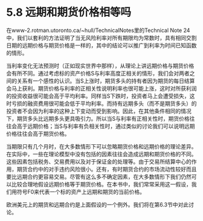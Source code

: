 # 5.8 远期和期货价格相等吗

在www-2.rotman.utoronto.ca/~hull/TechnicalNotes里的Technical Note 24中，我们以套利的方法证明了当无风险利率对所有期限均为常数时，具有相同交割日期的远期价格与期货价格是一样的，其中的结论可以推广到利率为时间已知函数的情形。

当利率变化无法预测时（正如现实世界中那样），从理论上讲远期价格与期货价格会有所不同。通过考虑标的资产价格S与利率高度正相关的情形，我们会对两者之间的关系有一个感性的认识。当S上涨时，期货多头的持有者因为期货的每日结算会马上获利。期货价格与利率的正相关性说明利率也很可能上涨，这时对所获利润的投资收益很可能会高于平均利率。同样当S下跌时，投资者马上会遭受损失，这时亏损的融资费用很可能会低于平均利率。而持有远期多头（而不是期货多头）的投资者不会因为利率的这种上下变动而受到影响。因此，在其他条件相同的情况下，期货多头比远期多头更具吸引力。所以当S与利率有正相关性时，期货价格往往会高于远期价格；当S与利率有负相关性时，通过类似的讨论我们可以说明远期价格往往会高于期货价格。

当期限只有几个月时，在大多数情形下可以忽略期货价格和远期价格的理论差异。在实际中，一些在理论模型中没有包括的因素往往会造成远期和期货价格的不同。这些因素包括税务、交易费用以及对于保证金的处理等。由于交易所结算中心的作用，期货合约中的对手违约风险很小。还有，有时期货合约的市场流动性较好而且要比远期合约更容易交易。尽管有这么多不确定因素，在大多数情形下我们仍然可以比较合理地假设远期价格等于期货价格。在本书中，我们常常采用这一假设，我们用符号F0来代表一个标的资产上远期和期货的当前价格。

欧洲美元上的期货和远期合约是上面假设的一个例外。我们将在第6.3节中对此讨论。